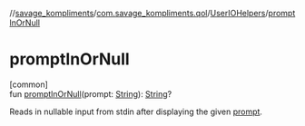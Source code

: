 //[savage_kompliments](../../../index.md)/[com.savage_kompliments.qol](../index.md)/[UserIOHelpers](index.md)/[promptlnOrNull](promptln-or-null.md)

# promptlnOrNull

[common]\
fun [promptlnOrNull](promptln-or-null.md)(prompt: [String](https://kotlinlang.org/api/latest/jvm/stdlib/kotlin/-string/index.html)): [String](https://kotlinlang.org/api/latest/jvm/stdlib/kotlin/-string/index.html)?

Reads in nullable input from stdin after displaying the given [prompt](promptln-or-null.md).
